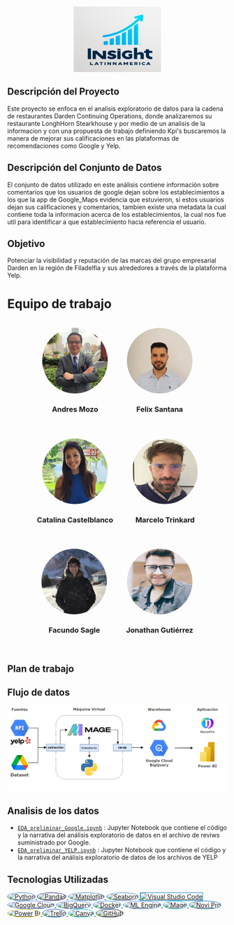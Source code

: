 <div style="text-align: center;">
    <img src="imagenes/logo.jpeg" alt="wink" width="200" height="150">
</div>

## Descripción del Proyecto

Este proyecto se enfoca en el analisis exploratorio de datos para la cadena de restaurantes Darden Continuing Operations, donde analizaremos su restaurante LonghHorn Stearkhouse y por medio de un analisis de la informacion y con una propuesta de trabajo definiendo Kpi's buscaremos la manera de mejorar sus calificaciones en las plataformas de recomendaciones como Google y Yelp.

## Descripción del Conjunto de Datos

El conjunto de datos utilizado en este análisis contiene información sobre comentarios que los usuarios de google dejan sobre los establecimientos a los que la app de Google_Maps evidencia que estuvieron, si estos usuarios dejan sus calificaciones y comentarios, tambien existe una metadata la cual contiene toda la informacion acerca de los establecimientos, la cual nos fue util para identificar a que establecimiento hacia referencia el usuario.

## Objetivo

Potenciar la visibilidad y reputación de las marcas del grupo empresarial Darden en la región de Filadelfia y sus alrededores a través de la plataforma Yelp.

# Equipo de trabajo

<div align="center">
  <div style="display: inline-block; margin: 20px;">
    <img src="imagenes/Andrew.jpeg" alt="Foto de Persona 1" style="border-radius: 50%; width: 150px; height: 150px;">
    <h3>Andres Mozo</h3>
  </div>
  <div style="display: inline-block; margin: 20px;">
    <img src="imagenes/Felix.jpeg" alt="Foto de Persona 1" style="border-radius: 50%; width: 150px; height: 150px;">
    <h3>Felix Santana</h3>
  </div>
</div>
<div align="center">
  <div style="display: inline-block; margin: 20px;">
    <img src="imagenes/Catalina.jpeg" alt="Foto de Persona 1" style="border-radius: 50%; width: 150px; height: 150px;">
    <h3>Catalina Castelblanco</h3>
  </div>
  <div style="display: inline-block; margin: 20px;">
    <img src="imagenes/Marcelo.jpeg" alt="Foto de Persona 1" style="border-radius: 50%; width: 150px; height: 150px;">
    <h3>Marcelo Trinkard</h3>
  </div>
</div>
<div align="center">
  <div style="display: inline-block; margin: 20px;">
    <img src="imagenes/Facundo.jpeg" alt="Foto de Persona 1" style="border-radius: 50%; width: 150px; height: 150px;">
    <h3>Facundo Sagle</h3>
  </div>
  <div style="display: inline-block; margin: 20px;">
    <img src="imagenes/Jonathan.jpeg" alt="Foto de Persona 1" style="border-radius: 50%; width: 150px; height: 150px;">
    <h3>Jonathan Gutiérrez</h3>
  </div>
</div>


## Plan de trabajo



## Flujo de datos

<div style="text-align: center;">
    <img src="imagenes/pipeline.jpeg" alt="wink" >
</div>

## Analisis de los datos
- [`EDA_preliminar_Google.ipynb`](notebooks\eda_google.ipynb)
: Jupyter Notebook que contiene el código y la narrativa del análisis exploratorio de datos en el archivo de reviws suministrado por Google.
- [`EDA_preliminar_YELP.ipynb`](notebooks\eda_yelp.ipynb)
: Jupyter Notebook que contiene el código y la narrativa del análisis exploratorio de datos de los archivos de YELP

## Tecnologias Utilizadas

<a href="https://www.python.org/">
    <img src="https://img.shields.io/badge/Python-3776AB?style=for-the-badge&logo=python&logoColor=white" alt="Python" style="border-radius: 80%; border: 1px solid #3776AB;">
</a>
<a href="https://pandas.pydata.org/">
    <img src="https://img.shields.io/badge/pandas-150458?style=for-the-badge&logo=pandas&logoColor=white" alt="Pandas" style="border-radius: 50%; border: 1px solid #150458;">
</a>
<a href="https://matplotlib.org/">
    <img src="https://img.shields.io/badge/Matplotlib-3776AB?style=for-the-badge&logo=matplotlib&logoColor=white" alt="Matplotlib" style="border-radius: 50%; border: 1px solid #3776AB;">
</a>
<a href="https://seaborn.pydata.org/">
    <img src="https://img.shields.io/badge/Seaborn-3776AB?style=for-the-badge&logo=seaborn&logoColor=white" alt="Seaborn" style="border-radius: 50%; border: 1px solid #3776AB;">
</a>
<a href="https://code.visualstudio.com/">
    <img src="https://img.shields.io/badge/Visual_Studio_Code-007ACC?style=for-the-badge&logo=visual-studio-code&logoColor=white" alt="Visual Studio Code" style="border-radius: 50 %; border: 1px solid #007ACC;">
</a>
<a href="https://cloud.google.com/">
    <img src="https://img.shields.io/badge/Google_Cloud-4285F4?style=for-the-badge&logo=google-cloud&logoColor=white" alt="Google Cloud" style="border-radius: 50%; border: 1px solid #4285F4;">
</a>
<a href="https://cloud.google.com/bigquery/">
    <img src="https://img.shields.io/badge/BigQuery-4285F4?style=for-the-badge&logo=google-cloud&logoColor=white" alt="BigQuery" style="border-radius: 50%; border: 1px solid #4285F4;">
</a>
<a href="https://www.docker.com/">
    <img src="https://img.shields.io/badge/Docker-2496ED?style=for-the-badge&logo=docker&logoColor=white" alt="Docker" style="border-radius: 50%; border: 1px solid #2496ED;">
</a>
<a href="https://cloud.google.com/ai-platform/">
    <img src="https://img.shields.io/badge/ML_Engine-4285F4?style=for-the-badge&logo=google-cloud&logoColor=white" alt="ML Engine" style="border-radius: 50%; border: 1px solid #4285F4;">
</a>
<a href="https://magefile.org/">
    <img src="https://img.shields.io/badge/Mage-00ADD8?style=for-the-badge&logoColor=white" alt="Mage" style="border-radius: 50%; border: 1px solid #00ADD8;">
</a>
<a href="https://www.novipro.com/">
    <img src="https://img.shields.io/badge/Novi_Pro-006DB9?style=for-the-badge&logoColor=white" alt="Novi Pro" style="border-radius: 50%; border: 1px solid #006DB9;">
</a>
<a href="https://powerbi.microsoft.com/">
    <img src="https://img.shields.io/badge/Power_BI-F2C811?style=for-the-badge&logo=microsoft-power-bi&logoColor=white" alt="Power BI" style="border-radius: 50%; border: 1px solid #F2C811;">
</a>
<a href="https://trello.com/">
    <img src="https://img.shields.io/badge/Trello-0052CC?style=for-the-badge&logo=trello&logoColor=white" alt="Trello" style="border-radius: 50%; border: 1px solid #0052CC;">
</a>
<a href="https://www.canva.com/">
    <img src="https://img.shields.io/badge/Canva-00C4CC?style=for-the-badge&logo=canva&logoColor=white" alt="Canva" style="border-radius: 50%; border: 1px solid #00C4CC;">
</a>
<a href="https://github.com/">
    <img src="https://img.shields.io/badge/GitHub-181717?style=for-the-badge&logo=github&logoColor=white" alt="GitHub" style="border-radius: 50%; border: 1px solid #181717;">
</a>



